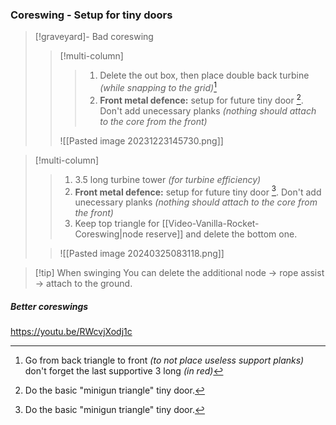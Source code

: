 ### Coreswing - Setup for tiny doors
>[!graveyard]-  Bad coreswing
>>[!multi-column]
>>>1. Delete the out box, then place double back turbine *(while snapping to the grid)*[^1]
>>>2. **Front metal defence:** setup for future tiny door [^2]. Don't add unecessary planks *(nothing should attach to the core from the front)*
>>
>>![[Pasted image 20231223145730.png]]

[^1]: Go from back triangle to front *(to not place useless support planks)* don't forget the last supportive 3 long *(in red)*
[^2]: Do the basic "minigun triangle" tiny door. 

>[!multi-column]
>>1. 3.5 long turbine tower *(for turbine efficiency)*
>>2. **Front metal defence:** setup for future tiny door [^2]. Don't add unecessary planks *(nothing should attach to the core from the front)*
>>3. Keep top triangle for [[Video-Vanilla-Rocket-Coreswing|node reserve]] and delete the bottom one.
>
>>![[Pasted image 20240325083118.png]]

>[!tip] When swinging
>You can delete the additional node -> rope assist -> attach to the ground.
##### Better coreswings
https://youtu.be/RWcvjXodj1c